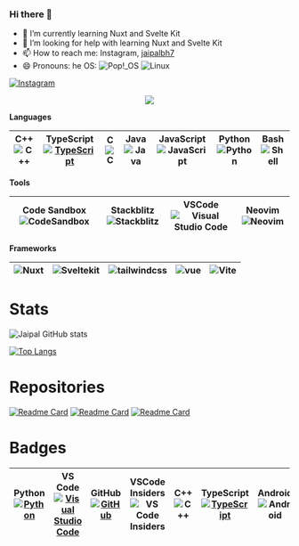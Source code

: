 ### Hi there 👋

- 🌱 I’m currently learning Nuxt and Svelte Kit 
- 🤔 I’m looking for help with learning Nuxt and Svelte Kit
- 📫 How to reach me: Instagram, [jaipalbh7](https://www.instagram.com/jaipalbh7/)
- 😄 Pronouns: he
OS: ![Pop!\_OS](https://img.shields.io/badge/Pop!_OS-48B9C7?style=for-the-badge&logo=Pop!_OS&logoColor=white) ![Linux](https://img.shields.io/badge/Linux-FCC624?style=for-the-badge&logo=linux&logoColor=black)

[![Instagram](https://img.shields.io/badge/Instagram-E4405F?style=for-the-badge&logo=instagram&logoColor=white)](https://www.instagram.com/jaipalbh7/)

<p align="center">
    <img src="https://github-profile-trophy.vercel.app/?username=BhJaipal&theme=discord&no-bg=true"/>
</p>

**Languages**

| C++ ![C++](https://img.shields.io/badge/C++-%2300599C.svg?style=for-the-badge&logo=c%2B%2B&logoColor=white&style=plastic) | TypeScript [![TypeScript](https://shields.io/badge/TypeScript-3178C6?logo=TypeScript&logoColor=FFF&style=flat-square)](https://www.typescriptlang.org/) | C ![C](https://img.shields.io/badge/c-%2300599C.svg?style=for-the-badge&logo=c&logoColor=white) | Java ![Java](https://img.shields.io/badge/java-%23ED8B00.svg?style=for-the-badge&logo=openjdk&logoColor=white) | JavaScript ![JavaScript](https://img.shields.io/badge/javascript-%23323330.svg?style=for-the-badge&logo=javascript&logoColor=%23F7DF1E) | Python ![Python](https://img.shields.io/badge/python-3670A0?style=for-the-badge&logo=python&logoColor=ffdd54) | Bash ![Shell](https://img.shields.io/badge/bash-%23121011.svg?style=for-the-badge&logo=gnu-bash&logoColor=white) |
| -- | -- | -- | -- | -- | -- | -- |

**Tools**

| Code Sandbox ![CodeSandbox](https://img.shields.io/badge/Codesandbox-040404?style=for-the-badge&logo=codesandbox&logoColor=DBDBDB) |	Stackblitz ![Stackblitz](https://img.shields.io/badge/Stackblitz-fff?style=for-the-badge&logo=Stackblitz&logoColor=1389FD) | VSCode ![Visual Studio Code](https://img.shields.io/badge/VS%20Code-0078d7.svg?style=for-the-badge&logo=visual-studio-code&logoColor=white) | Neovim ![Neovim](https://img.shields.io/badge/NeoVim-%2357A143.svg?&style=for-the-badge&logo=neovim&logoColor=white) |
| -- | -- | -- | -- |

**Frameworks**

| ![Nuxt](https://img.shields.io/badge/Nuxt-002E3B?style=for-the-badge&logo=nuxtdotjs&logoColor=#00DC82) | ![Sveltekit](https://img.shields.io/badge/Svelte_Kit-%23f1413d.svg?style=for-the-badge&logo=svelte&logoColor=white) | ![tailwindcss](https://img.shields.io/badge/tailwindcss-%2338B2AC.svg?style=for-the-badge&logo=tailwind-css&logoColor=white) | ![vue](https://img.shields.io/badge/Vue_3-%2335495e.svg?style=for-the-badge&logo=vuedotjs&logoColor=%234FC08D) | ![Vite](https://img.shields.io/badge/vite-%23646CFF.svg?style=for-the-badge&logo=vite&logoColor=white&width=80px) |
| -- | -- | -- | -- | -- |

# Stats

![Jaipal GitHub stats](https://github-readme-stats.vercel.app/api?username=BhJaipal&PAT_1=true&show_icons=true&theme=algolia)

[![Top Langs](https://github-readme-stats.vercel.app/api/top-langs/?username=BhJaipal&PAT_1=true&theme=transparent)](https://github-readme-stats.vercel.app/api/top-langs/?username=BhJaipal&PAT_1=true&theme=transparent)

# Repositories 

[![Readme Card](https://github-readme-stats.vercel.app/api/pin/?username=BhJaipal&repo=Python-Module&theme=algolia&PAT_1=true&show_owner=true)](https://github.com/BhJaipal/Python-Module)
[![Readme Card](https://github-readme-stats.vercel.app/api/pin/?username=BhJaipal&repo=Simple-programs&theme=algolia&PAT_1=true&show_owner=true)](https://github.com/BhJaipal/Simple-programs)
[![Readme Card](https://github-readme-stats.vercel.app/api/pin/?username=BhJaipal&repo=Express-and-CodingHub&theme=algolia&PAT_1=true&show_owner=true)](https://github.com/BhJaipal/Express-and-CodingHub)

# Badges

| Python [![Python](https://img.shields.io/badge/Python-06a?logo=python&logoColor=F7DF1E)](https://www.python.org/) | VS Code [![Visual Studio Code](https://img.shields.io/badge/V_S_Code-007ACC?logo=visual%20studio%20code&logoColor=3f3f8f)](https://code.visualstudio.com/) | GitHub [![GitHub](https://badgen.net/badge/icon/github?icon=github&label&color=black)](https://github.com) | VSCode Insiders ![VS Code Insiders](https://img.shields.io/badge/VS_Insiders-3F3F8F?style=for-the-badge&logo=visual%20studio&logoColor=12b889&style=plastic) | C++ ![C++](https://img.shields.io/badge/C++-%2300599C.svg?style=for-the-badge&logo=c%2B%2B&logoColor=white&style=plastic) | TypeScript [![TypeScript](https://shields.io/badge/TypeScript-3178C6?logo=TypeScript&logoColor=FFF&style=flat-square)](https://www.typescriptlang.org/) | Android ![Android](https://img.shields.io/badge/Android-007ACC?logo=android&logoColor=12b889) |
| -- | -- | -- | -- | -- | -- | -- |
